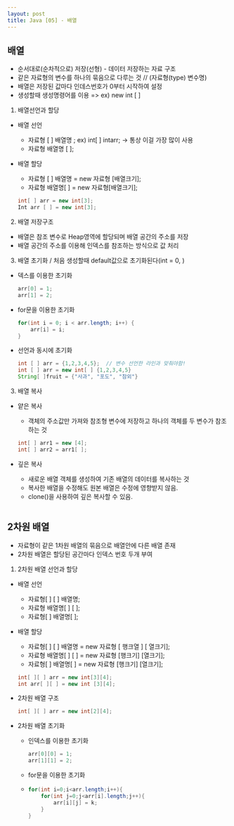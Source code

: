 ```yaml
---
layout: post
title: Java [05] - 배열
---
```


## 배열

- 순서대로(순차적으로) 저장(선형) - 데이터 저장하는 자료 구조
- 같은 자료형의 변수를 하나의 묶음으로 다루는 것  // (자료형(type) 변수명)
- 배열은 저장된 값마다 인데스번호가 0부터 시작하여 설정
- 생성할때 생성명령어를 이용 => ex) new int [ ]

1. 배열선언과 할당

- 배열 선언
    - 자료형 [ ] 배열명 ;   ex) int[ ] intarr;    -> 통상 이걸 가장 많이 사용
	- 자료형  배열명 [ ];
- 배열 할당
	- 자료형 [ ] 배열명 = new 자료형 [배열크기];
	- 자료형 배열명[ ]  = new 자료형[배열크기];
    
    ```java
    int[ ] arr = new int[3]; 
    Int arr [ ] = new int[3];
    ```

2. 배열 저장구조

- 배열은 참조 변수로 Heap영역에 할당되며 배열 공간의 주소를 저장
- 배열 공간의 주소를 이용해 인덱스를 참조하는 방식으로 값 처리

3. 배열 초기화 / 처음 생성할때 default값으로 초기화된다(int = 0, )

- 덱스를 이용한 초기화
	```java
	arr[0] = 1;
	arr[1] = 2;
	```
- for문을 이용한 초기화
	```java
    for(int i = 0; i < arr.length; i++) {
        arr[i] = i; 
    }
	```
- 선언과 동시에 초기화
	```java
	int [ ] arr = {1,2,3,4,5};  // 변수 선언한 라인과 맞춰야함!
	int [ ] arr = new int[ ] {1,2,3,4,5}
	String[ ]fruit = {"사과", "포도", "참외"}
	```
   
3. 배열 복사

- 얕은 복사
	- 객체의 주소값만 가져와 참조형 변수에 저장하고 하나의 객체를 두 변수가 참조하는 것
	```java
	int[ ] arr1 = new [4];
	int[ ] arr2 = arr1[ ];
	```

- 깊은 복사
	- 새로운 배열 객체를 생성하여 기존 배열의 데이터를 복사하는 것
	- 복사한 배열을 수정해도 원본 배열은 수정에 영향받지 않음.
    - clone()을 사용하여 깊은 복사할 수 있음.
    
	```java
	
	```

## 2차원 배열

- 자료형이 같은 1차원 배열의 묶음으로 배열안에 다른 배열 존재
- 2차원 배열은 할당된 공간마다 인덱스 번호 두개 부여



1. 2차원 배열 선언과 할당

- 배열 선언
	- 자료형[ ] [ ] 배열명;
    - 자료형 배열명[ ] [ ];
    - 자료형[ ] 배열명[ ];
   
- 배열 할당
	- 자료형[ ] [ ] 배열명 = new 자료형 [ 행크열 ] [ 열크기];
	- 자료형 배열명[ ] [ ] = new 자료형 [행크기] [열크기];
	- 자료형[ ] 배열명[ ] = new 자료형 [행크기] [열크기]; 
	
	```java
	int[ ][ ] arr = new int[3][4];
	int arr[ ][ ] = new int [3][4];
	```

- 2차원 배열 구조

	```java
	int[ ][ ] arr = new int[2][4];
	```

- 2차원 배열 초기화
	- 인덱스를 이용한 초기화
	
		```java
		arr[0][0] = 1;
		arr[1][1] = 2;
		```
	- for문을 이용한 초기화
	- 
		```java
		for(int i=0;i<arr.length;i++){
			for(int j=0;j<arr[i].length;j++){
				arr[i][j] = k;
			}
		}
		```
